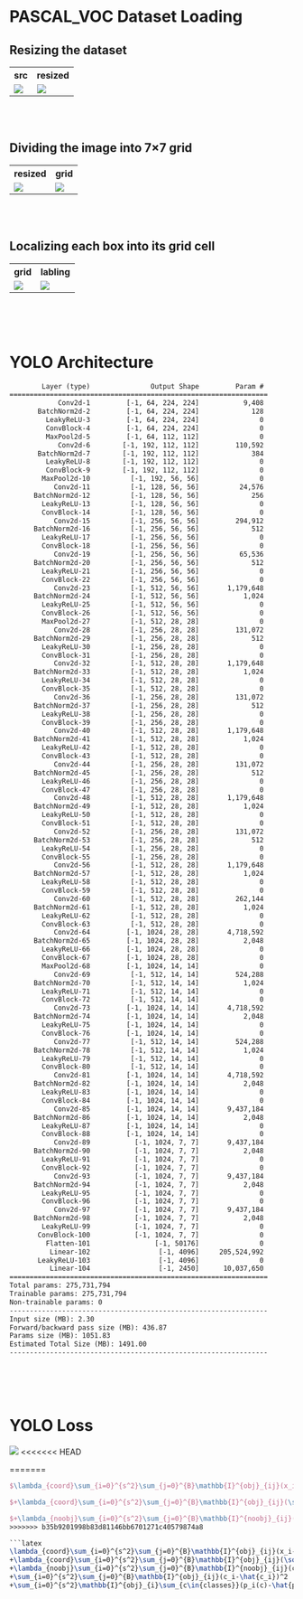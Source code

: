 # PASCAL_VOC Dataset Loading

## Resizing the dataset
<table>
    <th>
        src
    </th>
    <th>
        resized
    </th>
    <tr>
        <td><img src="assets/src_img.png"></td>
        <td><img src="assets/resized_img.png"></td>
    </tr>
</table>
<br><br>
    
## Dividing the image into 7×7 grid
<table>
    <th>
        resized
    </th>
    <th>
        grid
    </th>
    <tr>
        <td><img src="assets/resized_img.png"></td>
        <td><img src="assets/grid_img.png"></td>
    </tr>
</table>
<br><br>

## Localizing each box into its grid cell
<table>
    <th>
        grid
    </th>
    <th>
        labling
    </th>
    <tr>
        <td><img src="assets/grid_img.png"></td>
        <td><img src="assets/labeled_img.png"></td>
    </tr>
</table>
<br><br><br>


# YOLO Architecture
```html
        Layer (type)               Output Shape         Param #
================================================================
            Conv2d-1         [-1, 64, 224, 224]           9,408
       BatchNorm2d-2         [-1, 64, 224, 224]             128
         LeakyReLU-3         [-1, 64, 224, 224]               0
         ConvBlock-4         [-1, 64, 224, 224]               0
         MaxPool2d-5         [-1, 64, 112, 112]               0
            Conv2d-6        [-1, 192, 112, 112]         110,592
       BatchNorm2d-7        [-1, 192, 112, 112]             384
         LeakyReLU-8        [-1, 192, 112, 112]               0
         ConvBlock-9        [-1, 192, 112, 112]               0
        MaxPool2d-10          [-1, 192, 56, 56]               0
           Conv2d-11          [-1, 128, 56, 56]          24,576
      BatchNorm2d-12          [-1, 128, 56, 56]             256
        LeakyReLU-13          [-1, 128, 56, 56]               0
        ConvBlock-14          [-1, 128, 56, 56]               0
           Conv2d-15          [-1, 256, 56, 56]         294,912
      BatchNorm2d-16          [-1, 256, 56, 56]             512
        LeakyReLU-17          [-1, 256, 56, 56]               0
        ConvBlock-18          [-1, 256, 56, 56]               0
           Conv2d-19          [-1, 256, 56, 56]          65,536
      BatchNorm2d-20          [-1, 256, 56, 56]             512
        LeakyReLU-21          [-1, 256, 56, 56]               0
        ConvBlock-22          [-1, 256, 56, 56]               0
           Conv2d-23          [-1, 512, 56, 56]       1,179,648
      BatchNorm2d-24          [-1, 512, 56, 56]           1,024
        LeakyReLU-25          [-1, 512, 56, 56]               0
        ConvBlock-26          [-1, 512, 56, 56]               0
        MaxPool2d-27          [-1, 512, 28, 28]               0
           Conv2d-28          [-1, 256, 28, 28]         131,072
      BatchNorm2d-29          [-1, 256, 28, 28]             512
        LeakyReLU-30          [-1, 256, 28, 28]               0
        ConvBlock-31          [-1, 256, 28, 28]               0
           Conv2d-32          [-1, 512, 28, 28]       1,179,648
      BatchNorm2d-33          [-1, 512, 28, 28]           1,024
        LeakyReLU-34          [-1, 512, 28, 28]               0
        ConvBlock-35          [-1, 512, 28, 28]               0
           Conv2d-36          [-1, 256, 28, 28]         131,072
      BatchNorm2d-37          [-1, 256, 28, 28]             512
        LeakyReLU-38          [-1, 256, 28, 28]               0
        ConvBlock-39          [-1, 256, 28, 28]               0
           Conv2d-40          [-1, 512, 28, 28]       1,179,648
      BatchNorm2d-41          [-1, 512, 28, 28]           1,024
        LeakyReLU-42          [-1, 512, 28, 28]               0
        ConvBlock-43          [-1, 512, 28, 28]               0
           Conv2d-44          [-1, 256, 28, 28]         131,072
      BatchNorm2d-45          [-1, 256, 28, 28]             512
        LeakyReLU-46          [-1, 256, 28, 28]               0
        ConvBlock-47          [-1, 256, 28, 28]               0
           Conv2d-48          [-1, 512, 28, 28]       1,179,648
      BatchNorm2d-49          [-1, 512, 28, 28]           1,024
        LeakyReLU-50          [-1, 512, 28, 28]               0
        ConvBlock-51          [-1, 512, 28, 28]               0
           Conv2d-52          [-1, 256, 28, 28]         131,072
      BatchNorm2d-53          [-1, 256, 28, 28]             512
        LeakyReLU-54          [-1, 256, 28, 28]               0
        ConvBlock-55          [-1, 256, 28, 28]               0
           Conv2d-56          [-1, 512, 28, 28]       1,179,648
      BatchNorm2d-57          [-1, 512, 28, 28]           1,024
        LeakyReLU-58          [-1, 512, 28, 28]               0
        ConvBlock-59          [-1, 512, 28, 28]               0
           Conv2d-60          [-1, 512, 28, 28]         262,144
      BatchNorm2d-61          [-1, 512, 28, 28]           1,024
        LeakyReLU-62          [-1, 512, 28, 28]               0
        ConvBlock-63          [-1, 512, 28, 28]               0
           Conv2d-64         [-1, 1024, 28, 28]       4,718,592
      BatchNorm2d-65         [-1, 1024, 28, 28]           2,048
        LeakyReLU-66         [-1, 1024, 28, 28]               0
        ConvBlock-67         [-1, 1024, 28, 28]               0
        MaxPool2d-68         [-1, 1024, 14, 14]               0
           Conv2d-69          [-1, 512, 14, 14]         524,288
      BatchNorm2d-70          [-1, 512, 14, 14]           1,024
        LeakyReLU-71          [-1, 512, 14, 14]               0
        ConvBlock-72          [-1, 512, 14, 14]               0
           Conv2d-73         [-1, 1024, 14, 14]       4,718,592
      BatchNorm2d-74         [-1, 1024, 14, 14]           2,048
        LeakyReLU-75         [-1, 1024, 14, 14]               0
        ConvBlock-76         [-1, 1024, 14, 14]               0
           Conv2d-77          [-1, 512, 14, 14]         524,288
      BatchNorm2d-78          [-1, 512, 14, 14]           1,024
        LeakyReLU-79          [-1, 512, 14, 14]               0
        ConvBlock-80          [-1, 512, 14, 14]               0
           Conv2d-81         [-1, 1024, 14, 14]       4,718,592
      BatchNorm2d-82         [-1, 1024, 14, 14]           2,048
        LeakyReLU-83         [-1, 1024, 14, 14]               0
        ConvBlock-84         [-1, 1024, 14, 14]               0
           Conv2d-85         [-1, 1024, 14, 14]       9,437,184
      BatchNorm2d-86         [-1, 1024, 14, 14]           2,048
        LeakyReLU-87         [-1, 1024, 14, 14]               0
        ConvBlock-88         [-1, 1024, 14, 14]               0
           Conv2d-89           [-1, 1024, 7, 7]       9,437,184
      BatchNorm2d-90           [-1, 1024, 7, 7]           2,048
        LeakyReLU-91           [-1, 1024, 7, 7]               0
        ConvBlock-92           [-1, 1024, 7, 7]               0
           Conv2d-93           [-1, 1024, 7, 7]       9,437,184
      BatchNorm2d-94           [-1, 1024, 7, 7]           2,048
        LeakyReLU-95           [-1, 1024, 7, 7]               0
        ConvBlock-96           [-1, 1024, 7, 7]               0
           Conv2d-97           [-1, 1024, 7, 7]       9,437,184
      BatchNorm2d-98           [-1, 1024, 7, 7]           2,048
        LeakyReLU-99           [-1, 1024, 7, 7]               0
       ConvBlock-100           [-1, 1024, 7, 7]               0
         Flatten-101                [-1, 50176]               0
          Linear-102                 [-1, 4096]     205,524,992
       LeakyReLU-103                 [-1, 4096]               0
          Linear-104                 [-1, 2450]      10,037,650
================================================================
Total params: 275,731,794
Trainable params: 275,731,794
Non-trainable params: 0
----------------------------------------------------------------
Input size (MB): 2.30
Forward/backward pass size (MB): 436.87
Params size (MB): 1051.83
Estimated Total Size (MB): 1491.00
----------------------------------------------------------------
```

<br><br><br>

# YOLO Loss

<img src="assets/yolo_loss.png">
<!-- <img src="https://www.bruot.org/tex2img/media/3seT9oQyi2KzaARYGKltEVAfCkEmNaC2AMjoMYEQhcSb/tex2img_equation.svg"> -->
<<<<<<< HEAD

=======
```latex
$\lambda_{coord}\sum_{i=0}^{s^2}\sum_{j=0}^{B}\mathbb{I}^{obj}_{ij}(x_i-\hat{x_i})^2+(y_i-\hat{y_i})^2$

$+\lambda_{coord}\sum_{i=0}^{s^2}\sum_{j=0}^{B}\mathbb{I}^{obj}_{ij}(\sqrt{w_i}-\sqrt{\hat{w_i}})^2+(\sqrt{h_i}-\sqrt{\hat{h_i}})^2$

$+\lambda_{noobj}\sum_{i=0}^{s^2}\sum_{j=0}^{B}\mathbb{I}^{noobj}_{ij}(c_i-\hat{c_i})^2$
>>>>>>> b35b9201998b83d81146bb6701271c40579874a8

```latex
\lambda_{coord}\sum_{i=0}^{s^2}\sum_{j=0}^{B}\mathbb{I}^{obj}_{ij}(x_i-\hat{x_i})^2+(y_i-\hat{y_i})^2
+\lambda_{coord}\sum_{i=0}^{s^2}\sum_{j=0}^{B}\mathbb{I}^{obj}_{ij}(\sqrt{w_i}-\sqrt{\hat{w_i}})^2+(\sqrt{h_i}-\sqrt{\hat{h_i}})^2
+\lambda_{noobj}\sum_{i=0}^{s^2}\sum_{j=0}^{B}\mathbb{I}^{noobj}_{ij}(c_i-\hat{c_i})^2
+\sum_{i=0}^{s^2}\sum_{j=0}^{B}\mathbb{I}^{obj}_{ij}(c_i-\hat{c_i})^2
+\sum_{i=0}^{s^2}\mathbb{I}^{obj}_{i}\sum_{c\in{classes}}(p_i(c)-\hat{p}_i(c))^2
```